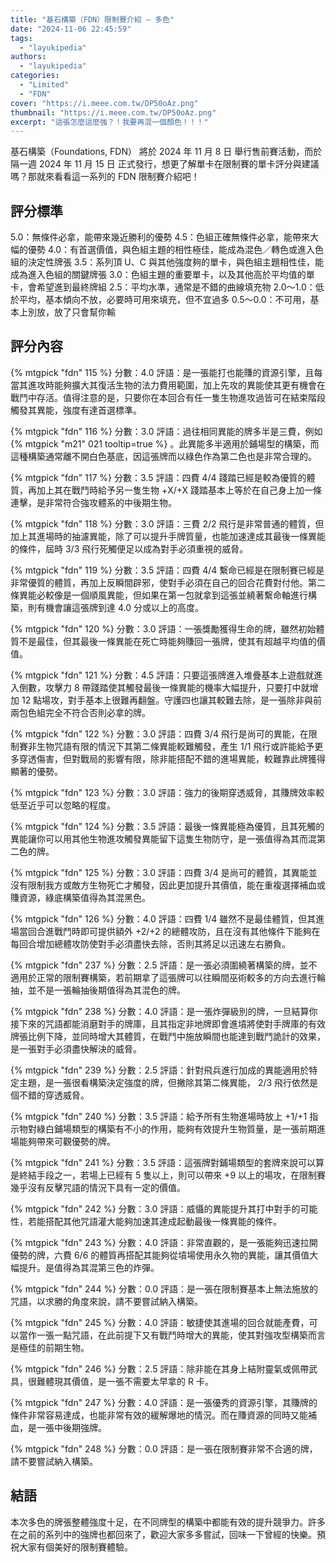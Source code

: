 ```yaml
---
title: "基石構築（FDN）限制賽介紹 — 多色"
date: "2024-11-06 22:45:59"
tags:
  - "layukipedia"
authors:
  - "layukipedia"
categories:
  - "Limited"
  - "FDN"
cover: "https://i.meee.com.tw/DP50oAz.png"
thumbnail: "https://i.meee.com.tw/DP50oAz.png"
excerpt: "這張怎麼這麼強？！我要再混一個顏色！！！"
---
```


基石構築（Foundations, FDN） 將於 2024 年 11 月 8 日 舉行售前賽活動，而於隔一週 2024 年 11 月 15 日 正式發行，想更了解單卡在限制賽的單卡評分與建議嗎？那就來看看這一系列的 FDN 限制賽介紹吧！

## 評分標準

5.0：無條件必拿，能帶來幾近勝利的優勢
4.5：色組正確無條件必拿，能帶來大幅的優勢
4.0：有首選價值，與色組主題的相性極佳，能成為混色／轉色或進入色組的決定性牌張
3.5：系列頂 U、C 與其他強度夠的單卡，與色組主題相性佳，能成為進入色組的關鍵牌張
3.0：色組主題的重要單卡，以及其他高於平均值的單卡，會希望進到最終牌組
2.5：平均水準，通常是不錯的曲線填充物
2.0～1.0：低於平均，基本傾向不放，必要時可用來填充，但不宜過多
0.5～0.0：不可用，基本上別放，放了只會幫你輸

## 評分內容

<!---115--->
{% mtgpick "fdn" 115 %}
分數：4.0
評語：是一張能打也能賺的資源引擎，且每當其進攻時能夠擴大其復活生物的法力費用範圍，加上先攻的異能使其更有機會在戰鬥中存活。值得注意的是，只要你在本回合有任一隻生物進攻過皆可在結束階段觸發其異能，強度有達首選標準。

<!---116--->
{% mtgpick "fdn" 116 %}
分數：3.0
評語：過往相同異能的牌多半是三費，例如 {% mtgpick "m21" 021 tooltip=true %} 。此異能多半適用於鋪場型的構築，而這種構築通常離不開白色基底，因這張牌而以綠色作為第二色也是非常合理的。

<!---117--->
{% mtgpick "fdn" 117 %}
分數：3.5
評語：四費 4/4 踐踏已經是較為優質的體質，再加上其在戰鬥時給予另一隻生物 +X/+X 踐踏基本上等於在自己身上加一條連擊，是非常符合強攻體系的中後期生物。

<!---118--->
{% mtgpick "fdn" 118 %}
分數：3.0
評語：三費 2/2 飛行是非常普通的體質，但加上其進場時的抽濾異能，除了可以提升手牌質量，也能加速達成其最後一條異能的條件，屆時 3/3 飛行死觸便足以成為對手必須重視的威脅。

<!---119--->
{% mtgpick "fdn" 119 %}
分數：3.5
評語：四費 4/4 繫命已經是在限制賽已經是非常優質的體質，再加上反瞬間辟邪，使對手必須在自己的回合花費對付他。第二條異能必較像是一個順風異能，但如果在第一包就拿到這張並繞著繫命軸進行構築，則有機會讓這張牌到達 4.0 分或以上的高度。

<!---120--->
{% mtgpick "fdn" 120 %}
分數：3.0
評語：一張獎勵獲得生命的牌，雖然初始體質不是最佳，但其最後一條異能在死亡時能夠賺回一張牌，使其有超越平均值的價值。

<!---121--->
{% mtgpick "fdn" 121 %}
分數：4.5
評語：只要這張牌進入堆疊基本上遊戲就進入倒數，攻擊力 8 帶踐踏使其觸發最後一條異能的機率大幅提升，只要打中就增加 12 點場攻，對手基本上很難再翻盤。守護四也讓其較難去除，是一張除非與前兩包色組完全不符合否則必拿的牌。

<!---122--->
{% mtgpick "fdn" 122 %}
分數：3.0
評語：四費 3/4 飛行是尚可的異能，在限制賽非生物咒語有限的情況下其第二條異能較難觸發，產生 1/1 飛行或許能給予更多穿透傷害，但對戰局的影響有限，除非能搭配不錯的進場異能，較難靠此牌獲得顯著的優勢。

<!---123--->
{% mtgpick "fdn" 123 %}
分數：3.0
評語：強力的後期穿透威脅，其賺牌效率較低至近乎可以忽略的程度。

<!---124--->
{% mtgpick "fdn" 124 %}
分數：3.5
評語：最後一條異能極為優質，且其死觸的異能讓你可以用其他生物進攻觸發異能留下這隻生物防守，是一張值得為其而混第二色的牌。

<!---125--->
{% mtgpick "fdn" 125 %}
分數：3.0
評語：四費 3/4 是尚可的體質，其異能並沒有限制我方或敵方生物死亡才觸發，因此更加提升其價值，能在重複選擇補血或賺資源，綠底構築值得為其混黑色。

<!---126--->
{% mtgpick "fdn" 126 %}
分數：4.0
評語：四費 1/4 雖然不是最佳體質，但其進場當回合進戰鬥時即可提供額外 +2/+2 的總體攻防，且在沒有其他條件下能夠在每回合增加總體攻防使對手必須盡快去除，否則其將足以迅速左右勝負。


<!------------------------------>

<!---237--->
{% mtgpick "fdn" 237 %}
分數：2.5
評語：是一張必須圍繞著構築的牌，並不適用於正常的限制賽構築，若前期拿了這張牌可以往瞬間巫術較多的方向去進行輪抽，並不是一張輪抽後期值得為其混色的牌。

<!---238--->
{% mtgpick "fdn" 238 %}
分數：4.0
評語：是一張炸彈級別的牌，一旦結算你接下來的咒語都能消磨對手的牌庫，且其指定非地牌即會進墳將使對手牌庫的有效牌張比例下降，並同時增大其體質，在戰鬥中施放瞬間也能達到戰鬥詭計的效果，是一張對手必須盡快解決的威脅。

<!---239--->
{% mtgpick "fdn" 239 %}
分數：2.5
評語：針對飛兵進行加成的異能適用於特定主題，是一張很看構築決定強度的牌，但撇除其第二條異能， 2/3 飛行依然是個不錯的穿透威脅。

<!---240--->
{% mtgpick "fdn" 240 %}
分數：3.5
評語：給予所有生物進場時放上 +1/+1 指示物對綠白鋪場類型的構築有不小的作用，能夠有效提升生物質量，是一張前期進場能夠帶來可觀優勢的牌。

<!---241--->
{% mtgpick "fdn" 241 %}
分數：3.5
評語：這張牌對鋪場類型的套牌來說可以算是終結手段之一，若場上已經有 5 隻以上，則可以帶來 +9 以上的場攻，在限制賽幾乎沒有反擊咒語的情況下具有一定的價值。

<!---242--->
{% mtgpick "fdn" 242 %}
分數：3.0
評語：威懾的異能提升其打中對手的可能性，若能搭配其他咒語灌大能夠加速其達成起動最後一條異能的條件。

<!---243--->
{% mtgpick "fdn" 243 %}
分數：4.0
評語：非常直觀的，是一張能夠迅速拉開優勢的牌，六費 6/6 的體質再搭配其能夠從墳場使用永久物的異能，讓其價值大幅提升。是值得為其混第三色的炸彈。

<!---244--->
{% mtgpick "fdn" 244 %}
分數：0.0
評語：是一張在限制賽基本上無法施放的咒語，以求勝的角度來說，請不要嘗試納入構築。

<!---245--->
{% mtgpick "fdn" 245 %}
分數：4.0
評語：敏捷使其進場的回合就能產費，可以當作一張一點咒語，在此前提下又有戰鬥時增大的異能，使其對強攻型構築而言是極佳的前期生物。

<!---246--->
{% mtgpick "fdn" 246 %}
分數：2.5
評語：除非能在其身上結附靈氣或佩帶武具，很難體現其價值，是一張不需要太早拿的 R 卡。

<!---247--->
{% mtgpick "fdn" 247 %}
分數：4.0
評語：是一張優秀的資源引擎，其賺牌的條件非常容易達成，也能非常有效的緩解爆地的情況。而在賺資源的同時又能補血，是一張中後期強牌。

<!---248--->
{% mtgpick "fdn" 248 %}
分數：0.0
評語：是一張在限制賽非常不合適的牌，請不要嘗試納入構築。



## 結語
本次多色的牌張整體強度十足，在不同牌型的構築中都能有效的提升競爭力。許多在之前的系列中的強牌也都回來了，歡迎大家多多嘗試，回味一下曾經的快樂。預祝大家有個美好的限制賽體驗。
